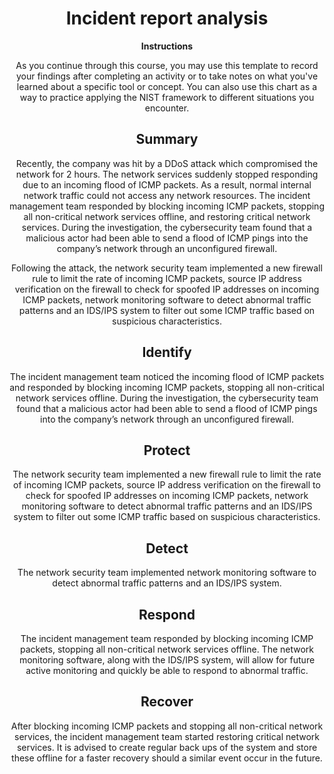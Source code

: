 <h1 align="center">
  Incident report analysis
</h1>

<p align="center">
  <strong>Instructions</strong>
</p>

<p align="center">
  As you continue through this course, you may use this template to record your findings after completing an activity or to take notes on what you've learned about a specific tool or concept. You can also use this chart as a way to practice applying the NIST framework to different situations you encounter.
</p>

<h2 align="center">
  Summary
</h2>

<p align="center">
  Recently, the company was hit by a DDoS attack which compromised the network for 2 hours. The network services suddenly stopped responding due to an incoming flood of ICMP packets. As a result, normal internal network traffic could not access any network resources. The incident management team responded by blocking incoming ICMP packets, stopping all non-critical network services offline, and restoring critical network services. During the investigation, the cybersecurity team found that a malicious actor had been able to send a flood of ICMP pings into the company’s network through an unconfigured firewall.
</p>
<p align="center">
  Following the attack, the network security team implemented a new firewall rule to limit the rate of incoming ICMP packets, source IP address verification on the firewall to check for spoofed IP addresses on incoming ICMP packets, network monitoring software to detect abnormal traffic patterns and an IDS/IPS system to filter out some ICMP traffic based on suspicious characteristics.
</p>

<h2 align="center">
  Identify
</h2>

<p align="center">
  The incident management team noticed the incoming flood of ICMP packets and responded by blocking incoming ICMP packets, stopping all non-critical network services offline. During the investigation, the cybersecurity team found that a malicious actor had been able to send a flood of ICMP pings into the company’s network through an unconfigured firewall.
</p>

<h2 align="center">
  Protect
</h2>

<p align="center">
  The network security team implemented a new firewall rule to limit the rate of incoming ICMP packets, source IP address verification on the firewall to check for spoofed IP addresses on incoming ICMP packets, network monitoring software to detect abnormal traffic patterns and an IDS/IPS system to filter out some ICMP traffic based on suspicious characteristics.
</p>

<h2 align="center">
  Detect
</h2>

<p align="center">
  The network security team implemented network monitoring software to detect abnormal traffic patterns and an IDS/IPS system.
</p>

<h2 align="center">
  Respond
</h2>

<p align="center">
  The incident management team responded by blocking incoming ICMP packets, stopping all non-critical network services offline. The network monitoring software, along with the IDS/IPS system, will allow for future active monitoring and quickly be able to respond to abnormal traffic.
</p>

<h2 align="center">
  Recover
</h2>

<p align="center">
  After blocking incoming ICMP packets and stopping all non-critical network services, the incident management team started restoring critical network services. It is advised to create regular back ups of the system and store these offline for a faster recovery should a similar event occur in the future.
</p>
